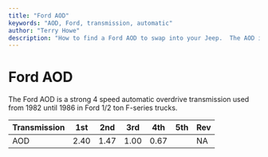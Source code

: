 ```yaml
---
title: "Ford AOD"
keywords: "AOD, Ford, transmission, automatic"
author: "Terry Howe"
description: "How to find a Ford AOD to swap into your Jeep.  The AOD is a 4 speed automatic overdrive transmission."
---
```

# Ford AOD

The Ford AOD is a strong 4 speed automatic overdrive transmission used from 1982 until 1986 in Ford 1/2 ton F-series trucks.

Transmission | 1st | 2nd | 3rd | 4th | 5th | Rev   
---|---|---|---|---|---|---  
AOD | 2.40 | 1.47 | 1.00 | 0.67 |  | NA